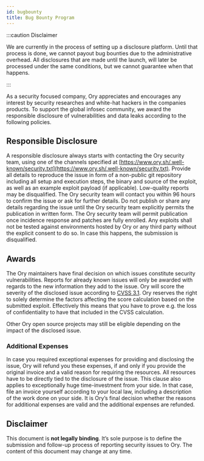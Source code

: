 ```yaml
---
id: bugbounty
title: Bug Bounty Program
---
```


:::caution Disclaimer

We are currently in the process of setting up a disclosure platform. Until that process is done, we cannot payout bug bounties due to the administrative overhead. All disclosures that are made until the launch, will later be processed under the same conditions, but we cannot guarantee when that happens.

:::

As a security focused company, Ory appreciates and encourages any interest by
security researches and white-hat hackers in the companies products. To support
the global infosec community, we award the responsible disclosure of
vulnerabilities and data leaks according to the following policies.

## Responsible Disclosure

A responsible disclosure always starts with contacting the Ory security team,
using one of the channels specified at
[https://www.ory.sh/.well-known/security.txt](https://www.ory.sh/.well-known/security.txt).
Provide all details to reproduce the issue in form of a non-public git
repository including all setup and execution steps, the binary and source of
the exploit, as well as an example exploit payload (if applicable). Low-quality
reports may be disqualified. The Ory security team will contact you within 96
hours to confirm the issue or ask for further details. Do not publish or share
any details regarding the issue until the Ory security team explicitly permits
the publication in written form. The Ory security team will permit publication
once incidence response and patches are fully enrolled. Any exploits shall not
be tested against environments hosted by Ory or any third party without the
explicit consent to do so. In case this happens, the submission is disqualified.

## Awards

The Ory maintainers have final decision on which issues constitute security
vulnerabilities. Reports for already known issues will only be awarded with
regards to the new information they add to the issue. Ory will score the
severity of the disclosed issue according to [CVSS 3.1](https://www.first.org/cvss/v3.1/specification-document). Ory reserves
the right to solely determine the factors affecting the score calculation based
on the submitted exploit. Effectively this means that you have to prove e.g. the
loss of confidentiality to have that included in the CVSS calculation.

Other Ory open source projects may still be eligible depending on the impact of
the disclosed issue.

### Additional Expenses

In case you required exceptional expenses for providing and disclosing the
issue, Ory will refund you these expenses, if and only if you provide the
original invoice and a valid reason for requiring the resources. All resources
have to be directly tied to the disclosure of the issue. This clause also
applies to exceptionally huge time-investment from your side. In that case, file
an invoice yourself according to your local law, including a description of the
work done on your side. It is Ory’s final decision whether the reasons for
additional expenses are valid and the additional expenses are refunded.

## Disclaimer

This document is __not legally binding__. It’s sole purpose is to define the
submission and follow-up process of reporting security issues to Ory. The
content of this document may change at any time.